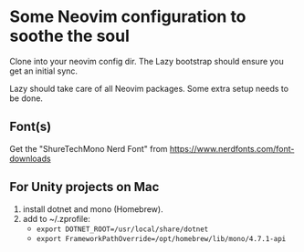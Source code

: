 # Some Neovim configuration to soothe the soul

Clone into your neovim config dir. The Lazy bootstrap should ensure you get an initial sync.

Lazy should take care of all Neovim packages. Some extra setup needs to be done.

## Font(s)

Get the "ShureTechMono Nerd Font" from https://www.nerdfonts.com/font-downloads

## For Unity projects on Mac
1. install dotnet and mono (Homebrew).
2. add to ~/.zprofile:
	* ```export DOTNET_ROOT=/usr/local/share/dotnet```
	* ```export FrameworkPathOverride=/opt/homebrew/lib/mono/4.7.1-api```
